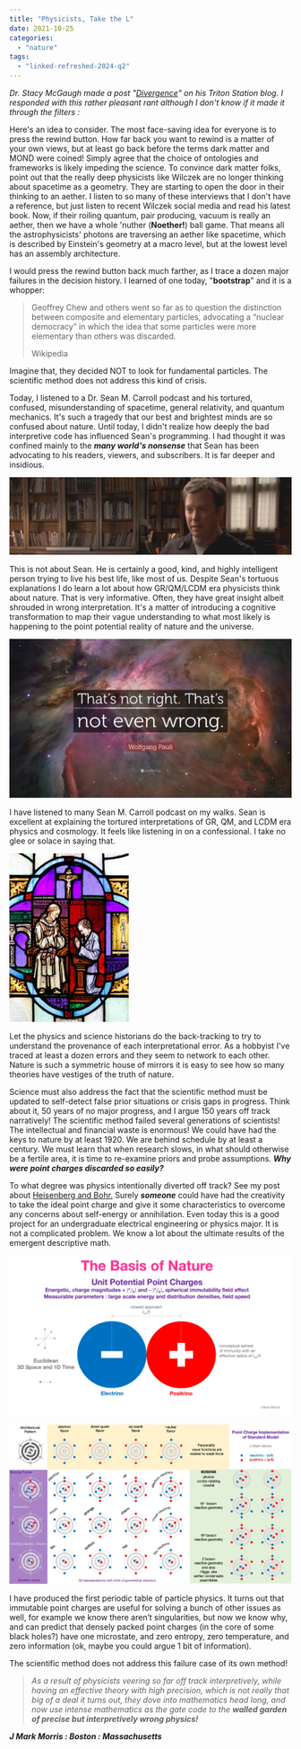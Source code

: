 ```yaml
---
title: "Physicists, Take the L"
date: 2021-10-25
categories: 
  - "nature"
tags: 
  - "linked-refreshed-2024-q2"
---
```


_Dr. Stacy McGaugh made a post "[Divergence](https://tritonstation.com/2021/07/08/divergence-2/)" on his Triton Station blog. I responded with this rather pleasant rant although I don't know if it made it through the filters :_

Here's an idea to consider. The most face-saving idea for everyone is to press the rewind button. How far back you want to rewind is a matter of your own views, but at least go back before the terms dark matter and MOND were coined! Simply agree that the choice of ontologies and frameworks is likely impeding the science. To convince dark matter folks, point out that the really deep physicists like Wilczek are no longer thinking about spacetime as a geometry. They are starting to open the door in their thinking to an aether. I listen to so many of these interviews that I don't have a reference, but just listen to recent Wilczek social media and read his latest book. Now, if their roiling quantum, pair producing, vacuum is really an aether, then we have a whole 'nuther (**Noether!**) ball game. That means all the astrophysicists' photons are traversing an aether like spacetime, which is described by Einstein's geometry at a macro level, but at the lowest level has an assembly architecture.

I would press the rewind button back much farther, as I trace a dozen major failures in the decision history. I learned of one today, "**bootstrap**" and it is a whopper:

> Geoffrey Chew and others went so far as to question the distinction between composite and elementary particles, advocating a “nuclear democracy” in which the idea that some particles were more elementary than others was discarded.
> 
> Wikipedia

Imagine that, they decided NOT to look for fundamental particles. The scientific method does not address this kind of crisis.

Today, I listened to a Dr. Sean M. Carroll podcast and his tortured, confused, misunderstanding of spacetime, general relativity, and quantum mechanics. It's such a tragedy that our best and brightest minds are so confused about nature. Until today, I didn't realize how deeply the bad interpretive code has influenced Sean's programming. I had thought it was confined mainly to the **_many world's nonsense_** that Sean has been advocating to his readers, viewers, and subscribers. It is far deeper and insidious.

![](images/carse_web_loop.jpg?w=580)

This is not about Sean. He is certainly a good, kind, and highly intelligent person trying to live his best life, like most of us. Despite Sean's tortuous explanations I do learn a lot about how GR/QM/LCDM era physicists think about nature. That is very informative. Often, they have great insight albeit shrouded in wrong interpretation. It's a matter of introducing a cognitive transformation to map their vague understanding to what most likely is happening to the point potential reality of nature and the universe.

![](images/1300711-wolfgang-pauli-quote-that-s-not-right-that-s-not-even-wrong.jpg?w=580)

I have listened to many Sean M. Carroll podcast on my walks. Sean is excellent at explaining the tortured interpretations of GR, QM, and LCDM era physics and cosmology. It feels like listening in on a confessional. I take no glee or solace in saying that.

![](images/45tjoxuf6z_confession_02.jpg?w=213)

Let the physics and science historians do the back-tracking to try to understand the provenance of each interpretational error. As a hobbyist I've traced at least a dozen errors and they seem to network to each other. Nature is such a symmetric house of mirrors it is easy to see how so many theories have vestiges of the truth of nature.

Science must also address the fact that the scientific method must be updated to self-detect false prior situations or crisis gaps in progress. Think about it, 50 years of no major progress, and I argue 150 years off track narratively! The scientific method failed several generations of scientists! The intellectual and financial waste is enormous! We could have had the keys to nature by at least 1920. We are behind schedule by at least a century. We must learn that when research slows, in what should otherwise be a fertile area, it is time to re-examine priors and probe assumptions. **_Why were point charges discarded so easily?_**

To what degree was physics intentionally diverted off track? See my post about [Heisenberg and Bohr.](https://johnmarkmorris.com/2021/12/06/bohr-and-heisenberg-plasma-ten/) Surely **_someone_** could have had the creativity to take the ideal point charge and give it some characteristics to overcome any concerns about self-energy or annihilation. Even today this is a good project for an undergraduate electrical engineering or physics major. It is not a complicated problem. We know a lot about the ultimate results of the emergent descriptive math.

![](images/naturesbasis.png)


![](images/standard-model-update-1.png)

I have produced the first periodic table of particle physics. It turns out that immutable point charges are useful for solving a bunch of other issues as well, for example we know there aren’t singularities, but now we know why, and can predict that densely packed point charges (in the core of some black holes?) have one microstate, and zero entropy, zero temperature, and zero information (ok, maybe you could argue 1 bit of information).

The scientific method does not address this failure case of its own method! 

> _As a result of physicists veering so far off track interpretively, while having an effective theory with high precision, which is not really that big of a deal it turns out, they dove into mathematics head long, and now use intense mathematics as the gate code to the_ _**walled garden of precise but interpretively wrong physics!**_  

**_J Mark Morris : Boston : Massachusetts_**
